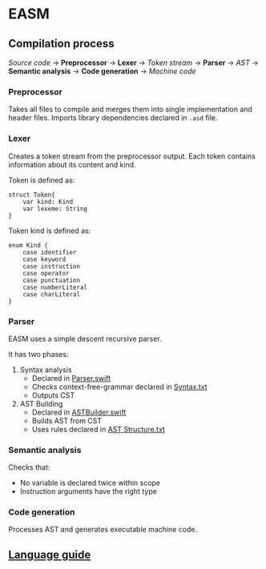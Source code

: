 # EASM

## Compilation process

*Source code* -> **Preprocessor** -> **Lexer** -> *Token stream* -> **Parser** -> *AST* -> **Semantic analysis** -> **Code generation** -> *Machine code*


### Preprocessor
Takes all files to compile and merges them into single implementation and header files. Imports library dependencies declared in `.asd` file.


### Lexer
Creates a token stream from the preprocessor output. Each token contains information about its content and kind.

Token is defined as: 
```
struct Token{
    var kind: Kind
    var lexeme: String
}
```

Token kind is defined as: 
```
enum Kind {
    case identifier
    case keyword
    case instruction
    case operator
    case punctuation
    case numberLiteral
    case charLiteral
}
```


### Parser
EASM uses a simple descent recursive parser. 

It has two phases:

1. Syntax analysis
    - Declared in [Parser.swift](Sources/EASMCompiler/Parser/Parser.swift)
    - Checks context-free-grammar declared in [Syntax.txt](Sources/EASMCompiler/Resources/Syntax.txt)
    - Outputs CST
2. AST Building
    - Declared in [ASTBuilder.swift](Sources/EASMCompiler/Parser/ASTBuilder.swift)
    - Builds AST from CST
    - Uses rules declared in [AST Structure.txt](<Sources/EASMCompiler/Resources/AST Structure.txt>)


### Semantic analysis
Checks that:

- No variable is declared twice within scope
- Instruction arguments have the right type


### Code generation
Processes AST and generates executable machine code.



## [Language guide](<Language Guide.md>)
